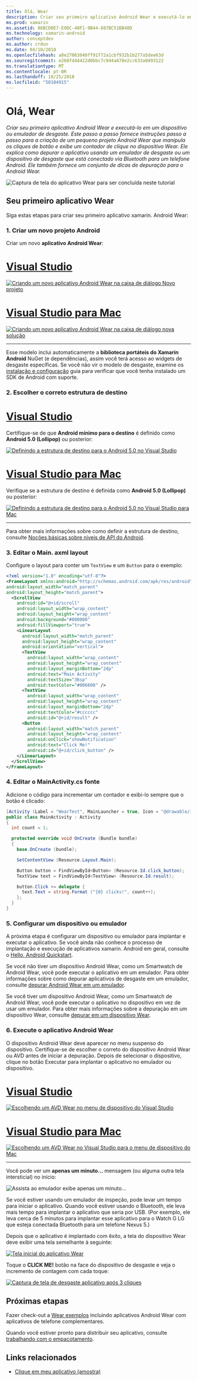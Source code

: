 ```yaml
---
title: Olá, Wear
description: Criar seu primeiro aplicativo Android Wear e executá-lo em um dispositivo ou emulador de desgaste. Este passo a passo fornece instruções passo a passo para a criação de um pequeno projeto Android Wear que manipula os cliques de botão e exibe um contador de clique no dispositivo Wear. Ele explica como depurar o aplicativo usando um emulador de desgaste ou um dispositivo de desgaste que está conectado via Bluetooth para um telefone Android. Ele também fornece um conjunto de dicas de depuração para o Android Wear.
ms.prod: xamarin
ms.assetid: 86BCD0E7-E9DC-40F1-9B44-887BC51BB48D
ms.technology: xamarin-android
author: conceptdev
ms.author: crdun
ms.date: 04/10/2018
ms.openlocfilehash: a8e27063040ff91f72a1cbf932b1b277a5dee63d
ms.sourcegitcommit: e268fd44422d0bbc7c944a678e2cc633a0493122
ms.translationtype: MT
ms.contentlocale: pt-BR
ms.lasthandoff: 10/25/2018
ms.locfileid: "50104915"
---
```

# <a name="hello-wear"></a>Olá, Wear

_Criar seu primeiro aplicativo Android Wear e executá-lo em um dispositivo ou emulador de desgaste. Este passo a passo fornece instruções passo a passo para a criação de um pequeno projeto Android Wear que manipula os cliques de botão e exibe um contador de clique no dispositivo Wear. Ele explica como depurar o aplicativo usando um emulador de desgaste ou um dispositivo de desgaste que está conectado via Bluetooth para um telefone Android. Ele também fornece um conjunto de dicas de depuração para o Android Wear._

![Captura de tela do aplicativo Wear para ser concluída neste tutorial](hello-wear-images/example.png)

## <a name="your-first-wear-app"></a>Seu primeiro aplicativo Wear

Siga estas etapas para criar seu primeiro aplicativo xamarin. Android Wear:

### <a name="1-create-a-new-android-project"></a>1. Criar um novo projeto Android

Criar um novo **aplicativo Android Wear**:

# <a name="visual-studiotabwindows"></a>[Visual Studio](#tab/windows)

[![Criando um novo aplicativo Android Wear na caixa de diálogo Novo projeto](hello-wear-images/vs/new-solution-sml.w157.png)](hello-wear-images/vs/new-solution.w157.png#lightbox)

# <a name="visual-studio-for-mactabmacos"></a>[Visual Studio para Mac](#tab/macos)

[![Criando um novo aplicativo Android Wear na caixa de diálogo nova solução](hello-wear-images/xs/new-solution-sml.png)](hello-wear-images/xs/new-solution.png#lightbox)

-----


Esse modelo inclui automaticamente a **biblioteca portáteis do Xamarin Android** NuGet (e dependências), assim você terá acesso ao widgets de desgaste específicas. Se você não vir o modelo de desgaste, examine os [instalação e configuração](~/android/wear/get-started/installation.md) guia para verificar que você tenha instalado um SDK de Android com suporte. 

### <a name="2-choose-the-correct-target-framework"></a>2. Escolher o correto **estrutura de destino**

# <a name="visual-studiotabwindows"></a>[Visual Studio](#tab/windows)

Certifique-se de que **Android mínimo para o destino** é definido como **Android 5.0 (Lollipop)** ou posterior: 

[![Definindo a estrutura de destino para o Android 5.0 no Visual Studio](hello-wear-images/vs/target-framework-sml.png)](hello-wear-images/vs/target-framework.png#lightbox)

# <a name="visual-studio-for-mactabmacos"></a>[Visual Studio para Mac](#tab/macos)

Verifique se a estrutura de destino é definida como **Android 5.0 (Lollipop)** ou posterior:

[![Definindo a estrutura de destino para o Android 5.0 no Visual Studio para Mac](hello-wear-images/xs/target-framework-sml.png)](hello-wear-images/xs/target-framework.png#lightbox)

-----

Para obter mais informações sobre como definir a estrutura de destino, consulte [Noções básicas sobre níveis de API do Android](~/android/app-fundamentals/android-api-levels.md).


### <a name="3-edit-the-mainaxml-layout"></a>3. Editar o **Main. axml** layout

Configure o layout para conter um `TextView` e um `Button` para o exemplo: 

```xml
<?xml version="1.0" encoding="utf-8"?>
<FrameLayout xmlns:android="http://schemas.android.com/apk/res/android"
android:layout_width="match_parent"
android:layout_height="match_parent">
  <ScrollView
    android:id="@+id/scroll"
    android:layout_width="wrap_content"
    android:layout_height="wrap_content"
    android:background="#000000"
    android:fillViewport="true">
    <LinearLayout
      android:layout_width="match_parent"
      android:layout_height="wrap_content"
      android:orientation="vertical">
      <TextView
        android:layout_width="wrap_content"
        android:layout_height="wrap_content"
        android:layout_marginBottom="2dp"
        android:text="Main Activity"
        android:textSize="36sp"
        android:textColor="#006600" />
      <TextView
        android:layout_width="wrap_content"
        android:layout_height="wrap_content"
        android:layout_marginBottom="2dp"
        android:textColor="#cccccc"
        android:id="@+id/result" />
      <Button
        android:layout_width="match_parent"
        android:layout_height="wrap_content"
        android:onClick="showNotification"
        android:text="Click Me!"
        android:id="@+id/click_button" />
    </LinearLayout>
  </ScrollView>
</FrameLayout>
```

### <a name="4-edit-the-mainactivitycs-source"></a>4. Editar o **MainActivity.cs** fonte

Adicione o código para incrementar um contador e exibi-lo sempre que o botão é clicado: 

```csharp
[Activity (Label = "WearTest", MainLauncher = true, Icon = "@drawable/icon")]
public class MainActivity : Activity
{
  int count = 1;

  protected override void OnCreate (Bundle bundle)
  {
    base.OnCreate (bundle);

    SetContentView (Resource.Layout.Main);

    Button button = FindViewById<Button> (Resource.Id.click_button);
    TextView text = FindViewById<TextView> (Resource.Id.result);

    button.Click += delegate {
      text.Text = string.Format ("{0} clicks!", count++);
    };
  }
}
```

### <a name="5-setup-an-emulator-or-device"></a>5. Configurar um dispositivo ou emulador

A próxima etapa é configurar um dispositivo ou emulador para implantar e executar o aplicativo. Se você ainda não conhece o processo de implantação e execução de aplicativos xamarin. Android em geral, consulte o [Hello, Android Quickstart](~/android/get-started/hello-android/hello-android-quickstart.md).

Se você não tiver um dispositivo Android Wear, como um Smartwatch de Android Wear, você pode executar o aplicativo em um emulador. Para obter informações sobre como depurar aplicativos de desgaste em um emulador, consulte [depurar Android Wear em um emulador](~/android/wear/deploy-test/debug-on-emulator.md).

Se você tiver um dispositivo Android Wear, como um Smartwatch de Android Wear, você pode executar o aplicativo no dispositivo em vez de usar um emulador. Para obter mais informações sobre a depuração em um dispositivo Wear, consulte [depurar em um dispositivo Wear](~/android/wear/deploy-test/debug-on-device.md).


### <a name="6-run-the-android-wear-app"></a>6. Execute o aplicativo Android Wear

O dispositivo Android Wear deve aparecer no menu suspenso do dispositivo. Certifique-se de escolher o correto do dispositivo Android Wear ou AVD antes de iniciar a depuração. Depois de selecionar o dispositivo, clique no botão Executar para implantar o aplicativo no emulador ou dispositivo.

# <a name="visual-studiotabwindows"></a>[Visual Studio](#tab/windows)

[![Escolhendo um AVD Wear no menu de dispositivo do Visual Studio](hello-wear-images/vs/choose-wear-sim.png)](hello-wear-images/vs/choose-wear-sim.png#lightbox)

# <a name="visual-studio-for-mactabmacos"></a>[Visual Studio para Mac](#tab/macos)

[![Escolhendo um AVD Wear no Visual Studio para o menu de dispositivo do Mac](hello-wear-images/xs/choose-wear-sim.png)](hello-wear-images/xs/choose-wear-sim.png#lightbox)

-----

Você pode ver um **apenas um minuto...**  mensagem (ou alguma outra tela intersticial) no início: 

![Assista ao emulador exibe apenas um minuto...](hello-wear-images/please-wait.png)

Se você estiver usando um emulador de inspeção, pode levar um tempo para iniciar o aplicativo. Quando você estiver usando o Bluetooth, ele leva mais tempo para implantar o aplicativo que seria por USB. (Por exemplo, ele leva cerca de 5 minutos para implantar esse aplicativo para o Watch G LG que esteja conectada Bluetooth para um telefone Nexus 5.)

Depois que o aplicativo é implantado com êxito, a tela do dispositivo Wear deve exibir uma tela semelhante à seguinte:

[![Tela inicial do aplicativo Wear](hello-wear-images/mainactivity-screen.png)](hello-wear-images/mainactivity-screen.png#lightbox)

Toque o **CLICK ME!** botão na face do dispositivo de desgaste e veja o incremento de contagem com cada toque:

[![Captura de tela de desgaste aplicativo após 3 cliques](hello-wear-images/mainactivity-counts.png)](hello-wear-images/mainactivity-counts.png#lightbox)


## <a name="next-steps"></a>Próximas etapas

Fazer check-out a [Wear exemplos](https://developer.xamarin.com/samples/android/Android%20Wear/) incluindo aplicativos Android Wear com aplicativos de telefone complementares.

Quando você estiver pronto para distribuir seu aplicativo, consulte [trabalhando com o empacotamento](~/android/wear/deploy-test/packaging.md).


## <a name="related-links"></a>Links relacionados

- [Clique em meu aplicativo (amostra)](https://developer.xamarin.com/samples/monodroid/wear/WearTest/)

